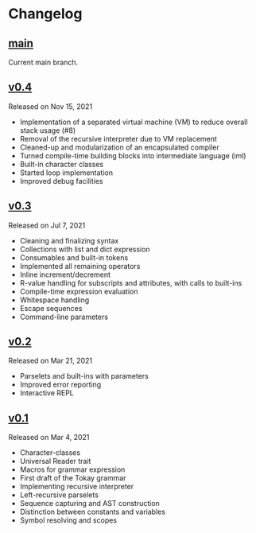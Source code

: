 # Changelog

## [main]

Current main branch.


## [v0.4]

Released on Nov 15, 2021

- Implementation of a separated virtual machine (VM) to reduce overall stack usage (#8)
- Removal of the recursive interpreter due to VM replacement
- Cleaned-up and modularization of an encapsulated compiler
- Turned compile-time building blocks into intermediate language (iml)
- Built-in character classes
- Started loop implementation
- Improved debug facilities


## [v0.3]

Released on Jul 7, 2021

- Cleaning and finalizing syntax
- Collections with list and dict expression
- Consumables and built-in tokens
- Implemented all remaining operators
- Inline increment/decrement
- R-value handling for subscripts and attributes, with calls to built-ins
- Compile-time expression evaluation
- Whitespace handling
- Escape sequences
- Command-line parameters


## [v0.2]

Released on Mar 21, 2021

- Parselets and built-ins with parameters
- Improved error reporting
- Interactive REPL


## [v0.1]

Released on Mar 4, 2021

- Character-classes
- Universal Reader trait
- Macros for grammar expression
- First draft of the Tokay grammar
- Implementing recursive interpreter
- Left-recursive parselets
- Sequence capturing and AST construction
- Distinction between constants and variables
- Symbol resolving and scopes


[main]: https://github.com/phorward/tokay/compare/v0.4...main
[v0.4]: https://github.com/phorward/tokay/compare/v0.3...v0.4
[v0.3]: https://github.com/phorward/tokay/compare/v0.2...v0.3
[v0.2]: https://github.com/phorward/tokay/compare/v0.1...v0.2
[v0.1]: https://github.com/phorward/tokay/compare/2d74215f4842d295371112a630d15ab03442cd1e...v0.1
